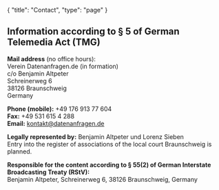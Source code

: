 {
    "title": "Contact",
    "type": "page"
}
 
## Information according to § 5 of German Telemedia Act (TMG)

**Mail address** (no office hours):  
Verein Datenanfragen.de (in formation)  
c/o Benjamin Altpeter  
Schreinerweg 6  
38126 Braunschweig  
Germany

**Phone (mobile):** +49 176 913 77 604  
**Fax:** +49 531 615 4 288  
**Email:** kontakt@datenanfragen.de

**Legally represented by:** Benjamin Altpeter und Lorenz Sieben  
Entry into the register of associations of the local court Braunschweig is planned.

**Responsible for the content according to § 55(2) of German Interstate Broadcasting Treaty (RStV):**  
Benjamin Altpeter, Schreinerweg 6, 38126 Braunschweig, Germany
